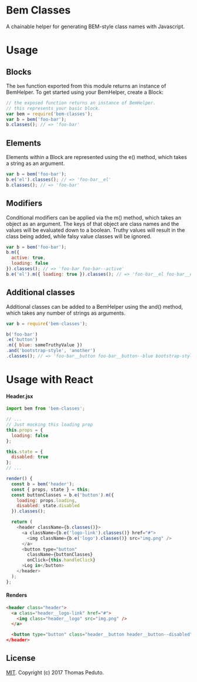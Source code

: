 Bem Classes
===========

A chainable helper for generating BEM-style class names with Javascript.

# Usage

## Blocks

The `bem` function exported from this module returns an instance of BemHelper.  To get started using your BemHelper, create a Block:

```js
// the exposed function returns an instance of BemHelper.
// this represents your basic block.
var bem = require('bem-classes');
var b = bem('foo-bar');
b.classes(); // => 'foo-bar'
```

## Elements

Elements within a Block are represented using the e() method, which takes a string as an argument.

```js
var b = bem('foo-bar');
b.e('el').classes(); // => 'foo-bar__el'
b.classes(); // => 'foo-bar'
```

## Modifiers

Conditional modifiers can be applied via the m() method, which takes an object as an argument.  The keys of that object are class names and the values will be evaluated down to a boolean.  Truthy values will result in the class being added, while falsy value classes will be ignored.

```js
var b = bem('foo-bar');
b.m({
  active: true,
  loading: false
}).classes(); // => 'foo-bar foo-bar--active'
b.e('el').m({ loading: true }).classes(); // => 'foo-bar__el foo-bar__el--loading'

```

## Additional classes

Additional classes can be added to a BemHelper using the and() method, which takes any number of strings as arguments.

```js
var b = require('bem-classes');

b('foo-bar')
.e('button')
.m({ blue: someTruthyValue })
.and('bootstrap-style', 'another')
.classes(); // => 'foo-bar__button foo-bar__button--blue bootstrap-style another'
```


# Usage with React

#### Header.jsx

```js
import bem from 'bem-classes';

// ...
// Just mocking this loading prop
this.props = {
  loading: false
};

this.state = {
  disabled: true
};
// ...

render() {
  const b = bem('header');
  const { props, state } = this;
  const buttonClasses = b.e('button').m({
    loading: props.loading,
    disabled: state.disabled
  }).classes();

  return (
    <header className={b.classes()}>
      <a className={b.e('logo-link').classes()} href="#">
        <img className={b.e('logo').classes()} src="img.png" />
      </a>
      <button type="button"
        className={buttonClasses}
        onClick={this.handleClick}
      >Log in</button>
    </header>
  );
};
```

#### Renders

```html
<header class="header">
  <a class="header__logo-link" href="#">
    <img class="header__logo" src="img.png" />
  </a>

  <button type="button" class="header__button header__button--disabled">Log in</button
</header>

```

## License

[MIT](LICENSE). Copyright (c) 2017 Thomas Peduto.
